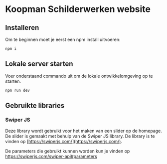 # Koopman Schilderwerken website

## Installeren

Om te beginnen moet je eerst een npm install uitvoeren:

```
npm i
```

## Lokale server starten

Voer onderstaand commando uit om de lokale ontwikkelomgeving op te starten.

```
npm run dev
```

## Gebruikte libraries

### Swiper JS

Deze library wordt gebruikt voor het maken van een slider op de homepage. De slider is gemaakt met behulp van de Swiper JS library. De library is te vinden op [https://swiperjs.com/](https://swiperjs.com/).

De parameters die gebruikt kunnen worden kun je vinden op https://swiperjs.com/swiper-api#parameters
